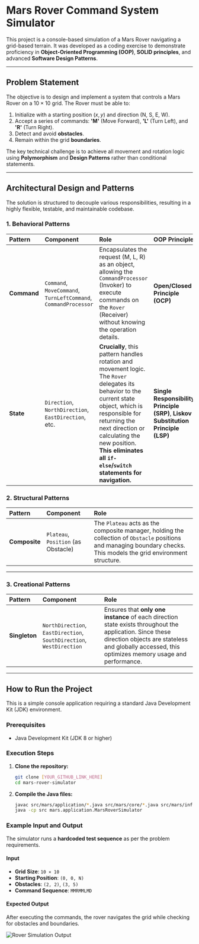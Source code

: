 # Mars Rover Command System Simulator

This project is a console-based simulation of a Mars Rover navigating a grid-based terrain. It was developed as a coding exercise to demonstrate proficiency in **Object-Oriented Programming (OOP)**, **SOLID principles**, and advanced **Software Design Patterns**.

---

## Problem Statement

The objective is to design and implement a system that controls a Mars Rover on a $10 \times 10$ grid. The Rover must be able to:
1. Initialize with a starting position $(x, y)$ and direction (N, S, E, W).
2. Accept a series of commands: **'M'** (Move Forward), **'L'** (Turn Left), and **'R'** (Turn Right).
3. Detect and avoid **obstacles**.
4. Remain within the grid **boundaries**.

The key technical challenge is to achieve all movement and rotation logic using **Polymorphism** and **Design Patterns** rather than conditional statements.

---

## Architectural Design and Patterns

The solution is structured to decouple various responsibilities, resulting in a highly flexible, testable, and maintainable codebase.

### 1. Behavioral Patterns

| Pattern | Component                                                       | Role | OOP Principle |
| :--- |:----------------------------------------------------------------| :--- | :--- |
| **Command** | `Command`, `MoveCommand`, `TurnLeftCommand`, `CommandProcessor` | Encapsulates the request (M, L, R) as an object, allowing the `CommandProcessor` (Invoker) to execute commands on the `Rover` (Receiver) without knowing the operation details. | **Open/Closed Principle (OCP)** |
| **State** | `Direction`, `NorthDirection`, `EastDirection`, etc.            | **Crucially**, this pattern handles rotation and movement logic. The `Rover` delegates its behavior to the current state object, which is responsible for returning the next direction or calculating the new position. **This eliminates all `if-else`/`switch` statements for navigation.** | **Single Responsibility Principle (SRP)**, **Liskov Substitution Principle (LSP)** |

### 2. Structural Patterns

| Pattern | Component | Role |
| :--- | :--- | :--- |
| **Composite** | `Plateau`, `Position` (as Obstacle) | The `Plateau` acts as the composite manager, holding the collection of `Obstacle` positions and managing boundary checks. This models the grid environment structure. |

---
### 3. Creational Patterns

| Pattern | Component | Role |
| :--- | :--- | :--- |
| **Singleton** | `NorthDirection`, `EastDirection`, `SouthDirection`, `WestDirection` | Ensures that **only one instance** of each direction state exists throughout the application. Since these direction objects are stateless and globally accessed, this optimizes memory usage and performance. |

---

## How to Run the Project

This is a simple console application requiring a standard Java Development Kit (JDK) environment.

### Prerequisites
* Java Development Kit (JDK 8 or higher)

### Execution Steps
1. **Clone the repository:**
   ```bash
   git clone [YOUR_GITHUB_LINK_HERE]
   cd mars-rover-simulator
   
2. **Compile the Java files:**
    ```bash
   javac src/mars/application/*.java src/mars/core/*.java src/mars/infrastructure/*.java
    java -cp src mars.application.MarsRoverSimulator

### Example Input and Output

The simulator runs a **hardcoded test sequence** as per the problem requirements.

#### Input
- **Grid Size**: `10 × 10`
- **Starting Position**: `(0, 0, N)`
- **Obstacles**: `(2, 2)`, `(3, 5)`
- **Command Sequence**: `MMRMMLMD`

#### Expected Output
After executing the commands, the rover navigates the grid while checking for obstacles and boundaries.

![Rover Simulation Output](images/output.png)
